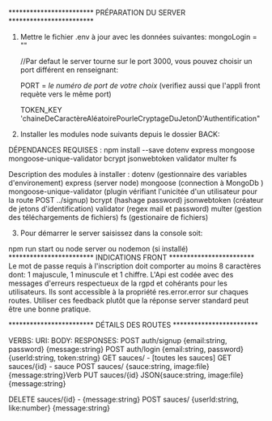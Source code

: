 ************************   PRÉPARATION DU SERVER  ************************

1) Mettre le fichier .env à jour avec les données suivantes:
    mongoLogin = "<votre Mongo connection string>"

    //Par defaut le server tourne sur le port 3000, vous pouvez choisir un port différent en renseignant:

    PORT = *le numéro de port de votre choix* 
    (verifiez aussi que l'appli front requète vers le même port) 

    TOKEN_KEY 'chaineDeCaractèreAléatoirePourleCryptageDuJetonD'Authentification"

2) Installer les modules node suivants depuis le dossier BACK:

DÉPENDANCES REQUISES :
npm install --save dotenv express mongoose mongoose-unique-validator bcrypt jsonwebtoken validator multer fs

Description des modules à installer :
                dotenv (gestionnaire des variables d'environement)
                express (server node)
                mongoose (connection à MongoDb )
                mongoose-unique-validator (plugin vérifiant l'unicitée d'un utilisateur pour la route POST ../signup)
                bcrypt (hashage password)
                jsonwebtoken (créateur de jetons d'identification)
                validator (regex mail et password)
                multer (gestion des téléchargements de fichiers)
                fs (gestionaire de fichiers)

3) Pour démarrer le server saisissez dans la console soit:

npm run start
    ou
node server
    ou
nodemon (si installé)
************************    INDICATIONS FRONT    ************************
Le mot de passe requis à l'inscription doit comporter au moins 8 caractères dont:
1 majuscule, 1 minuscule et 1 chiffre.
L'Api est codée avec des messages d'erreurs respectueux de la rgpd et cohérants pour les utilisateurs.
Ils sont accessible à la propriété res.error.error sur chaques routes.
Utiliser ces feedback plutôt que la réponse server standard peut être une bonne pratique.  

************************   DÉTAILS DES ROUTES   ************************ 

VERBS:        URI:                 BODY:                            RESPONSES:
POST       auth/signup     {email:string, password}             {message:string}
POST       auth/login      {email:string, password}             {userId:string, token:string}
GET        sauces/                   -                          [toutes les sauces]
GET        sauces/{id}               -                          sauce
POST       sauces/         {sauce:string, image:file}           {message:string}Verb
PUT        sauces/{id}     JSON{sauce:string, image:file}       {message:string}
                                   
DELETE     sauces/{id}               -                          {message:string}
POST       sauces/         {userId:string, like:number}         {message:string}

